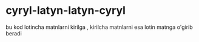 # cyryl-latyn-latyn-cyryl
bu kod lotincha matnlarni kirilga , kirilcha matnlarni esa lotin matnga o'girib beradi
